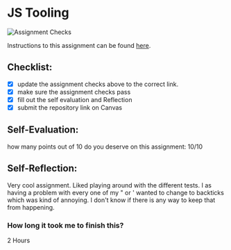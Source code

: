JS Tooling
===================================
![Assignment Checks](https://github.com/IT3049C-Summer20/3-rock-paper-scissors-<GITHUB_USERNAME_HERE>/workflows/Assignment%20Checks/badge.svg)

Instructions to this assignment can be found [here](https://it3049c.github.io/docs/labs/tooling/).

## Checklist:
- [x] update the assignment checks above to the correct link.
- [x] make sure the assignment checks pass
- [x] fill out the self evaluation and Reflection
- [x] submit the repository link on Canvas

## Self-Evaluation: 
how many points out of 10 do you deserve on this assignment: 10/10

## Self-Reflection:
Very cool assignment. Liked playing around with the different tests. I as having a problem with every one of my " or ' wanted to change to backticks which was kind of annoying. I don't know if there is any way to keep that from happening. 

### How long it took me to finish this?
2 Hours